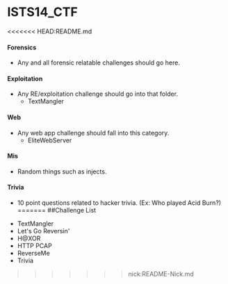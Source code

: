 # ISTS14_CTF

<<<<<<< HEAD:README.md
#### Forensics
* Any and all forensic relatable challenges should go here.

#### Exploitation
* Any RE/exploitation challenge should go into that folder.
    * TextMangler

#### Web
* Any web app challenge should fall into this category.
    * EliteWebServer

#### Mis
* Random things such as injects.

#### Trivia
* 10 point questions related to hacker trivia. (Ex: Who played Acid Burn?)
=======
##Challenge List
- TextMangler
- Let's Go Reversin'
- H@XOR
- HTTP PCAP
- ReverseMe
- Trivia
>>>>>>> nick:README-Nick.md
